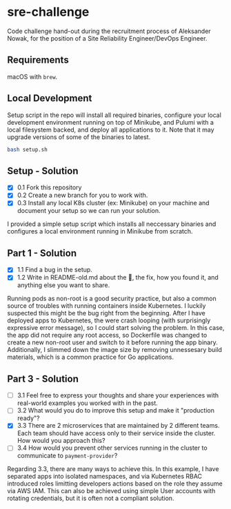 # sre-challenge

Code challenge hand-out during the recruitment process of Aleksander Nowak, for the position of a Site Reliability Engineer/DevOps Engineer.

## Requirements

macOS with `brew`.

## Local Development

Setup script in the repo will install all required binaries, configure your local development environment running on top of Minikube,
and Pulumi with a local filesystem backed, and deploy all applications to it. Note that it may upgrade versions of some of the binaries
to latest.

```sh
bash setup.sh
```

## Setup - Solution
- [x] 0.1 Fork this repository
- [x] 0.2 Create a new branch for you to work with.
- [x] 0.3 Install any local K8s cluster (ex: Minikube) on your machine and document your setup so we can run your solution.

I provided a simple setup script which installs all neccessary binaries and configures a local environment running in Minikube
from scratch.

## Part 1 - Solution
- [x] 1.1 Find a bug in the setup.
- [x] 1.2 Write in README-old.md about the :bug:, the fix, how you found it, and anything else you want to share.

Running pods as non-root is a good security practice, but also a common source of troubles with running containers
inside Kubernetes. I luckily suspected this might be the bug right from the beginning. After I have deployed apps
to Kubernetes, the were crash looping (with surprisingly expressive error message), so I could start solving the problem.
In this case, the app did not require any root access, so Dockerfile was changed to create a new non-root user and
switch to it before running the app binary. Additionally, I slimmed down the image size by removing unnessesary build
materials, which is a common practice for Go applications.

## Part 3 - Solution
- [ ] 3.1 Feel free to express your thoughts and share your experiences with real-world examples you worked with in the past. 
- [ ] 3.2 What would you do to improve this setup and make it "production ready"?
- [x] 3.3 There are 2 microservices that are maintained by 2 different teams. Each team should have access only to their service inside the cluster. How would you approach this?
- [ ] 3.4 How would you prevent other services running in the cluster to communicate to `payment-provider`?

Regarding 3.3, there are many ways to achieve this. In this example, I have separated apps into isolated namespaces,
and via Kubernetes RBAC introduced roles limitting developers actions based on the role they assume via AWS IAM. This
can also be achieved using simple User accounts with rotating credentials, but it is often not a compliant solution.
